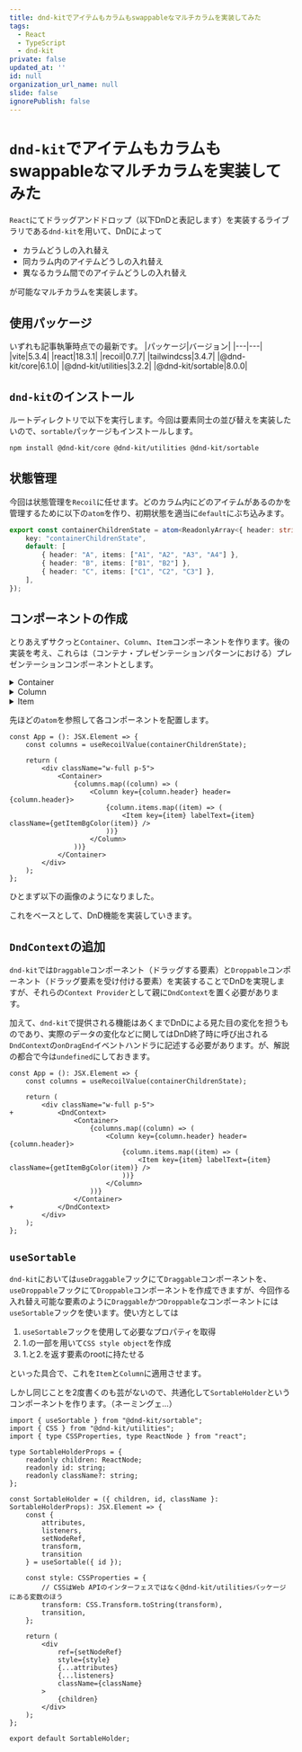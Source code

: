 ```yaml
---
title: dnd-kitでアイテムもカラムもswappableなマルチカラムを実装してみた
tags:
  - React
  - TypeScript
  - dnd-kit
private: false
updated_at: ''
id: null
organization_url_name: null
slide: false
ignorePublish: false
---
```

# `dnd-kit`でアイテムもカラムもswappableなマルチカラムを実装してみた
`React`にてドラッグアンドドロップ（以下DnDと表記します）を実装するライブラリである`dnd-kit`を用いて、DnDによって

- カラムどうしの入れ替え
- 同カラム内のアイテムどうしの入れ替え
- 異なるカラム間でのアイテムどうしの入れ替え

が可能なマルチカラムを実装します。

<!-- ここに動画 -->

## 使用パッケージ
いずれも記事執筆時点での最新です。
|パッケージ|バージョン|
|---|---|
|vite|5.3.4|
|react|18.3.1|
|recoil|0.7.7|
|tailwindcss|3.4.7|
|@dnd-kit/core|6.1.0|
|@dnd-kit/utilities|3.2.2|
|@dnd-kit/sortable|8.0.0|

## `dnd-kit`のインストール
ルートディレクトリで以下を実行します。今回は要素同士の並び替えを実装したいので、`sortable`パッケージもインストールします。

```bash
npm install @dnd-kit/core @dnd-kit/utilities @dnd-kit/sortable
```


## 状態管理
今回は状態管理を`Recoil`に任せます。どのカラム内にどのアイテムがあるのかを管理するために以下の`atom`を作り、初期状態を適当に`default`にぶち込みます。

```typescript:containerChildren.ts
export const containerChildrenState = atom<ReadonlyArray<{ header: string; items: string[] }>>({
    key: "containerChildrenState",
    default: [
        { header: "A", items: ["A1", "A2", "A3", "A4"] },
        { header: "B", items: ["B1", "B2"] },
        { header: "C", items: ["C1", "C2", "C3"] },
    ],
});
```

## コンポーネントの作成
とりあえずサクっと`Container`、`Column`、`Item`コンポーネントを作ります。後の実装を考え、これらは（コンテナ・プレゼンテーションパターンにおける）プレゼンテーションコンポーネントとします。

<details>
<summary>Container</summary>

```tsx:Container.tsx
import { type ReactNode } from "react";

type ContainerProps = {
    readonly children: ReactNode;
};

const Container = ({ children }: ContainerProps): JSX.Element => {
    return <div className="flex gap-x-3">{children}</div>;
};

export default Container;
```

</details>

<details>
<summary>Column</summary>

```tsx:Column.tsx
import { type ReactNode } from "react";

type ColumnProps = {
    readonly children: ReactNode;
    readonly header: string;
};

const Column = ({ children, header: labelText }: ColumnProps): JSX.Element => {
    return (
        <div className="grow flex flex-col gap-y-3 p-3 bg-slate-200">
            <div>{labelText}</div>
            <div className="grow flex flex-col gap-y-3 ">{children}</div>
        </div>
    );
};

export default Column;
```

</details>

<details>
<summary>Item</summary>

```tsx:Item.tsx
type ItemProps = {
    readonly labelText: string;
    readonly className: string;
};

const Item = ({ labelText, className }: ItemProps): JSX.Element => {
    return <div className={`w-full flex items-center p-2 ${className}`}>{labelText}</div>;
};

export default Item;
```

</details>

先ほどの`atom`を参照して各コンポーネントを配置します。

```tsx:App.tsx(抜粋)
const App = (): JSX.Element => {
    const columns = useRecoilValue(containerChildrenState);

    return (
        <div className="w-full p-5">
            <Container>
                {columns.map((column) => (
                    <Column key={column.header} header={column.header}>
                        {column.items.map((item) => (
                            <Item key={item} labelText={item} className={getItemBgColor(item)} />
                        ))}
                    </Column>
                ))}
            </Container>
        </div>
    );
};
```

ひとまず以下の画像のようになりました。

<!-- ここに画像 -->

<!-- この時点でのコミット： https://github.com/matcher9131/dnd-kit-swappable-multi-column/commit/a12a81185692183baaac6a903b450834c2800550 -->

これをベースとして、DnD機能を実装していきます。

## `DndContext`の追加
`dnd-kit`では`Draggable`コンポーネント（ドラッグする要素）と`Droppable`コンポーネント（ドラッグ要素を受け付ける要素）を実装することでDnDを実現しますが、それらの`Context Provider`として親に`DndContext`を置く必要があります。

加えて、`dnd-kit`で提供される機能はあくまでDnDによる見た目の変化を担うものであり、実際のデータの変化などに関してはDnD終了時に呼び出される`DndContext`の`onDragEnd`イベントハンドラに記述する必要があります。が、解説の都合で今は`undefined`にしておきます。

```diff_tsx:App.tsx(抜粋)
const App = (): JSX.Element => {
    const columns = useRecoilValue(containerChildrenState);

    return (
        <div className="w-full p-5">
+           <DndContext>
                <Container>
                    {columns.map((column) => (
                        <Column key={column.header} header={column.header}>
                            {column.items.map((item) => (
                                <Item key={item} labelText={item} className={getItemBgColor(item)} />
                            ))}
                        </Column>
                    ))}
                </Container>
+           </DndContext>
        </div>
    );
};
```

## `useSortable`
`dnd-kit`においては`useDraggable`フックにて`Draggable`コンポーネントを、`useDroppable`フックにて`Droppable`コンポーネントを作成できますが、今回作る入れ替え可能な要素のように`Draggable`かつ`Droppable`なコンポーネントには`useSortable`フックを使います。使い方としては

1. `useSortable`フックを使用して必要なプロパティを取得
1. 1.の一部を用いて`CSS style object`を作成
1. 1.と2.を返す要素のrootに持たせる

といった具合で、これを`Item`と`Column`に適用させます。

しかし同じことを2度書くのも芸がないので、共通化して`SortableHolder`というコンポーネントを作ります。（ネーミングェ…）

```tsx:SortableHolder.tsx
import { useSortable } from "@dnd-kit/sortable";
import { CSS } from "@dnd-kit/utilities";
import { type CSSProperties, type ReactNode } from "react";

type SortableHolderProps = {
    readonly children: ReactNode;
    readonly id: string;
    readonly className?: string;
};

const SortableHolder = ({ children, id, className }: SortableHolderProps): JSX.Element => {
    const {
        attributes,
        listeners,
        setNodeRef,
        transform,
        transition
    } = useSortable({ id });

    const style: CSSProperties = {
        // CSSはWeb APIのインターフェスではなく@dnd-kit/utilitiesパッケージにある変数のほう
        transform: CSS.Transform.toString(transform),
        transition,
    };

    return (
        <div
            ref={setNodeRef}
            style={style}
            {...attributes}
            {...listeners}
            className={className}
        >
            {children}
        </div>
    );
};

export default SortableHolder;
```